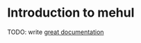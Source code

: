 # Introduction to mehul

TODO: write [great documentation](http://jacobian.org/writing/what-to-write/)
